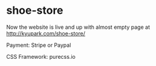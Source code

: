 # shoe-store

Now the website is live and up with almost empty page at http://kyupark.com/shoe-store/


Payment: Stripe or Paypal

CSS Framework: purecss.io
